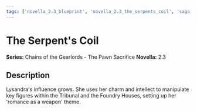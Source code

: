 ```yaml
---
tags: ['novella_2.3_blueprint', 'novella_2.3_the_serpents_coil', 'saga_outline']
---
```


# The Serpent's Coil

**Series:** Chains of the Gearlords - The Pawn Sacrifice
**Novella:** 2.3

## Description

Lysandra's influence grows. She uses her charm and intellect to manipulate key figures within the Tribunal and the Foundry Houses, setting up her 'romance as a weapon' theme.
